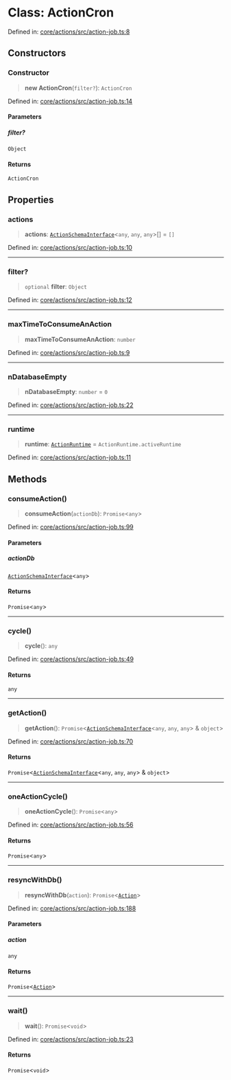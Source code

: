# Class: ActionCron

Defined in: [core/actions/src/action-job.ts:8](https://github.com/LaWebcapsule/orbits/blob/9be74e5c31084014a08e6e69ff99691ccdea4a5d/core/actions/src/action-job.ts#L8)

## Constructors

### Constructor

> **new ActionCron**(`filter?`): `ActionCron`

Defined in: [core/actions/src/action-job.ts:14](https://github.com/LaWebcapsule/orbits/blob/9be74e5c31084014a08e6e69ff99691ccdea4a5d/core/actions/src/action-job.ts#L14)

#### Parameters

##### filter?

`Object`

#### Returns

`ActionCron`

## Properties

### actions

> **actions**: [`ActionSchemaInterface`](../interfaces/ActionSchemaInterface.md)\<`any`, `any`, `any`\>[] = `[]`

Defined in: [core/actions/src/action-job.ts:10](https://github.com/LaWebcapsule/orbits/blob/9be74e5c31084014a08e6e69ff99691ccdea4a5d/core/actions/src/action-job.ts#L10)

***

### filter?

> `optional` **filter**: `Object`

Defined in: [core/actions/src/action-job.ts:12](https://github.com/LaWebcapsule/orbits/blob/9be74e5c31084014a08e6e69ff99691ccdea4a5d/core/actions/src/action-job.ts#L12)

***

### maxTimeToConsumeAnAction

> **maxTimeToConsumeAnAction**: `number`

Defined in: [core/actions/src/action-job.ts:9](https://github.com/LaWebcapsule/orbits/blob/9be74e5c31084014a08e6e69ff99691ccdea4a5d/core/actions/src/action-job.ts#L9)

***

### nDatabaseEmpty

> **nDatabaseEmpty**: `number` = `0`

Defined in: [core/actions/src/action-job.ts:22](https://github.com/LaWebcapsule/orbits/blob/9be74e5c31084014a08e6e69ff99691ccdea4a5d/core/actions/src/action-job.ts#L22)

***

### runtime

> **runtime**: [`ActionRuntime`](ActionRuntime.md) = `ActionRuntime.activeRuntime`

Defined in: [core/actions/src/action-job.ts:11](https://github.com/LaWebcapsule/orbits/blob/9be74e5c31084014a08e6e69ff99691ccdea4a5d/core/actions/src/action-job.ts#L11)

## Methods

### consumeAction()

> **consumeAction**(`actionDb`): `Promise`\<`any`\>

Defined in: [core/actions/src/action-job.ts:99](https://github.com/LaWebcapsule/orbits/blob/9be74e5c31084014a08e6e69ff99691ccdea4a5d/core/actions/src/action-job.ts#L99)

#### Parameters

##### actionDb

[`ActionSchemaInterface`](../interfaces/ActionSchemaInterface.md)\<`any`\>

#### Returns

`Promise`\<`any`\>

***

### cycle()

> **cycle**(): `any`

Defined in: [core/actions/src/action-job.ts:49](https://github.com/LaWebcapsule/orbits/blob/9be74e5c31084014a08e6e69ff99691ccdea4a5d/core/actions/src/action-job.ts#L49)

#### Returns

`any`

***

### getAction()

> **getAction**(): `Promise`\<[`ActionSchemaInterface`](../interfaces/ActionSchemaInterface.md)\<`any`, `any`, `any`\> & `object`\>

Defined in: [core/actions/src/action-job.ts:70](https://github.com/LaWebcapsule/orbits/blob/9be74e5c31084014a08e6e69ff99691ccdea4a5d/core/actions/src/action-job.ts#L70)

#### Returns

`Promise`\<[`ActionSchemaInterface`](../interfaces/ActionSchemaInterface.md)\<`any`, `any`, `any`\> & `object`\>

***

### oneActionCycle()

> **oneActionCycle**(): `Promise`\<`any`\>

Defined in: [core/actions/src/action-job.ts:56](https://github.com/LaWebcapsule/orbits/blob/9be74e5c31084014a08e6e69ff99691ccdea4a5d/core/actions/src/action-job.ts#L56)

#### Returns

`Promise`\<`any`\>

***

### resyncWithDb()

> **resyncWithDb**(`action`): `Promise`\<[`Action`](Action.md)\>

Defined in: [core/actions/src/action-job.ts:188](https://github.com/LaWebcapsule/orbits/blob/9be74e5c31084014a08e6e69ff99691ccdea4a5d/core/actions/src/action-job.ts#L188)

#### Parameters

##### action

`any`

#### Returns

`Promise`\<[`Action`](Action.md)\>

***

### wait()

> **wait**(): `Promise`\<`void`\>

Defined in: [core/actions/src/action-job.ts:23](https://github.com/LaWebcapsule/orbits/blob/9be74e5c31084014a08e6e69ff99691ccdea4a5d/core/actions/src/action-job.ts#L23)

#### Returns

`Promise`\<`void`\>
